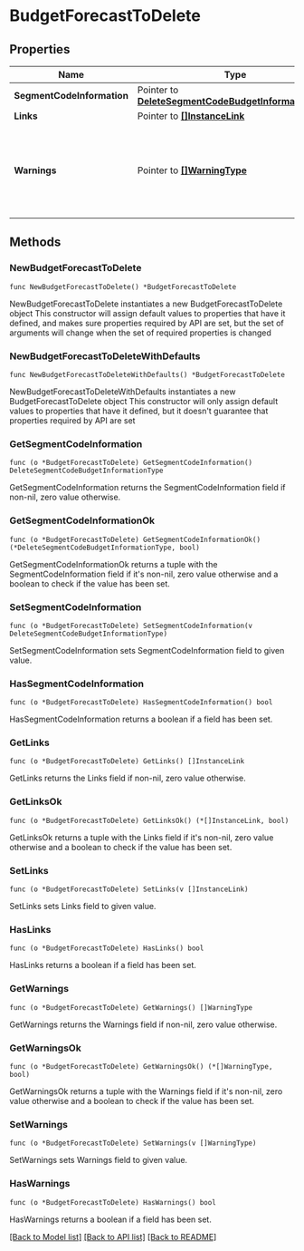 # BudgetForecastToDelete

## Properties

Name | Type | Description | Notes
------------ | ------------- | ------------- | -------------
**SegmentCodeInformation** | Pointer to [**DeleteSegmentCodeBudgetInformationType**](DeleteSegmentCodeBudgetInformationType.md) |  | [optional] 
**Links** | Pointer to [**[]InstanceLink**](InstanceLink.md) |  | [optional] 
**Warnings** | Pointer to [**[]WarningType**](WarningType.md) | Used in conjunction with the Success element to define a business error. | [optional] 

## Methods

### NewBudgetForecastToDelete

`func NewBudgetForecastToDelete() *BudgetForecastToDelete`

NewBudgetForecastToDelete instantiates a new BudgetForecastToDelete object
This constructor will assign default values to properties that have it defined,
and makes sure properties required by API are set, but the set of arguments
will change when the set of required properties is changed

### NewBudgetForecastToDeleteWithDefaults

`func NewBudgetForecastToDeleteWithDefaults() *BudgetForecastToDelete`

NewBudgetForecastToDeleteWithDefaults instantiates a new BudgetForecastToDelete object
This constructor will only assign default values to properties that have it defined,
but it doesn't guarantee that properties required by API are set

### GetSegmentCodeInformation

`func (o *BudgetForecastToDelete) GetSegmentCodeInformation() DeleteSegmentCodeBudgetInformationType`

GetSegmentCodeInformation returns the SegmentCodeInformation field if non-nil, zero value otherwise.

### GetSegmentCodeInformationOk

`func (o *BudgetForecastToDelete) GetSegmentCodeInformationOk() (*DeleteSegmentCodeBudgetInformationType, bool)`

GetSegmentCodeInformationOk returns a tuple with the SegmentCodeInformation field if it's non-nil, zero value otherwise
and a boolean to check if the value has been set.

### SetSegmentCodeInformation

`func (o *BudgetForecastToDelete) SetSegmentCodeInformation(v DeleteSegmentCodeBudgetInformationType)`

SetSegmentCodeInformation sets SegmentCodeInformation field to given value.

### HasSegmentCodeInformation

`func (o *BudgetForecastToDelete) HasSegmentCodeInformation() bool`

HasSegmentCodeInformation returns a boolean if a field has been set.

### GetLinks

`func (o *BudgetForecastToDelete) GetLinks() []InstanceLink`

GetLinks returns the Links field if non-nil, zero value otherwise.

### GetLinksOk

`func (o *BudgetForecastToDelete) GetLinksOk() (*[]InstanceLink, bool)`

GetLinksOk returns a tuple with the Links field if it's non-nil, zero value otherwise
and a boolean to check if the value has been set.

### SetLinks

`func (o *BudgetForecastToDelete) SetLinks(v []InstanceLink)`

SetLinks sets Links field to given value.

### HasLinks

`func (o *BudgetForecastToDelete) HasLinks() bool`

HasLinks returns a boolean if a field has been set.

### GetWarnings

`func (o *BudgetForecastToDelete) GetWarnings() []WarningType`

GetWarnings returns the Warnings field if non-nil, zero value otherwise.

### GetWarningsOk

`func (o *BudgetForecastToDelete) GetWarningsOk() (*[]WarningType, bool)`

GetWarningsOk returns a tuple with the Warnings field if it's non-nil, zero value otherwise
and a boolean to check if the value has been set.

### SetWarnings

`func (o *BudgetForecastToDelete) SetWarnings(v []WarningType)`

SetWarnings sets Warnings field to given value.

### HasWarnings

`func (o *BudgetForecastToDelete) HasWarnings() bool`

HasWarnings returns a boolean if a field has been set.


[[Back to Model list]](../README.md#documentation-for-models) [[Back to API list]](../README.md#documentation-for-api-endpoints) [[Back to README]](../README.md)


